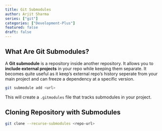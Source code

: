 ```yaml
---
title: Git Submodules
author: Arjit Sharma
series: ["git"]
categories: ["Development-Plus"]
featured: false
draft: false
---
```



## What Are Git Submodules?

A **Git submodule** is a repository inside another repository. It allows you to **include external projects** in your repo while keeping them separate.
It becomes quite useful as it keep’s external repo’s history seperate from your main project and can freeze a dependency at a specific version.

```bash
git submodule add <url>
```

This will create a `.gitmodules` file that tracks submodules in your project.

## Cloning Repository with Submodules

```bash
git clone --recurse-submodules <repo-url>
```